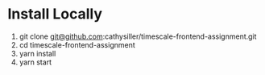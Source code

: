 # Install Locally

1. git clone git@github.com:cathysiller/timescale-frontend-assignment.git
2. cd timescale-frontend-assignment
3. yarn install
4. yarn start
